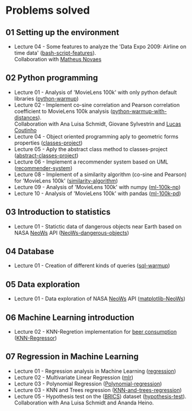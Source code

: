 # Problems solved

## 01 Setting up the environment

* Lecture 04 - Some features to analyze the 'Data Expo 2009: Airline on time data' ([bash-script-features](https://github.com/gus-phys/bash-script-features)).  
Collaboration with [Matheus Novaes](https://github.com/matheuspnovaes/lista-4)

## 02 Python programming

* Lecture 01 - Analysis of 'MovieLens 100k' with only python default libraries ([python-warmup](https://github.com/gus-phys/ai2-exercises-resolution/tree/main/02-programacao-python/aula1/python-warmup))
* Lecture 02 - Implement co-sine correlation and Pearson correlation coefficient to MovieLens 100k analysis ([python-warmup-with-distances](https://github.com/gus-phys/python-warmup-with-distances)).  
Collaboration with Ana Luisa Schmidt, Giovane Sylvestrin and [Lucas Coutinho](https://github.com/lucas-coutinho/python-warmup)
* Lecture 04 - Object oriented programming aply to geometric forms properties ([classes-project](https://github.com/gus-phys/ai2-exercises-resolution/tree/main/02-programacao-python/aula4/classes-project))
* Lecture 05 - Aply the abstract class method to classes-project ([abstract-classes-project](https://github.com/gus-phys/ai2-exercises-resolution/tree/main/02-programacao-python/aula5/abstract-classes))
* Lecture 06 - Implement a recommender system based on UML ([recommender-system](https://github.com/gus-phys/ai2-exercises-resolution/tree/main/02-programacao-python/aula6/recommender-system))
* Lecture 08 - Implement of a similarity algorithm (co-sine and Pearson) for 'MovieLens 100k' ([similarity-algorithm](https://github.com/gus-phys/ai2-exercises-resolution/tree/main/02-programacao-python/aula8/similarity-algorithm))
* Lecture 09 - Analysis of 'MovieLens 100k' with numpy ([ml-100k-np](https://github.com/gus-phys/ai2-exercises-resolution/tree/main/02-programacao-python/aula9/ml-100k-np))
* Lecture 10 - Analysis of 'MovieLens 100k' with pandas ([ml-100k-pd](https://github.com/gus-phys/ai2-exercises-resolution/tree/main/02-programacao-python/aula10/ml-100k-pd))

## 03 Introduction to statistics

* Lecture 01 - Statictic data of dangerous objects near Earth based on NASA [NeoWs](https://api.nasa.gov/) API ([NeoWs-dangerous-objects](https://github.com/gus-phys/ai2-exercises-resolution/tree/main/03-introducao-a-estatistica/aula1/NeoWs))

## 04 Database

* Lecture 01 - Creation of different kinds of queries ([sql-warmup](https://github.com/gus-phys/AI2-resourses/tree/main/04-banco-de-dados/aula1/sql-warmup))

## 05 Data exploration

* Lecture 01 - Data exploration of NASA [NeoWs](https://api.nasa.gov/) API ([matplotlib-NeoWs](https://github.com/gus-phys/AI2-resourses/tree/main/05-exploracao-de-dados/aula1/matplotlib-NeoWs))

## 06 Machine Learning introduction

* Lecture 02 - KNN-Regretion implementation for [beer consumption](https://www.kaggle.com/dongeorge/beer-consumption-sao-paulo) ([KNN-Regressor](https://github.com/gus-phys/AI2-resourses/tree/main/06-introducao-ml/aula2/KNN-Regressor))

## 07 Regression in Machine Learning

* Lecture 01 - Regression analysis in Machine Learning ([regression](https://github.com/gus-phys/AI2-resourses/tree/main/07-ml-regressao/aula1/regression))
* Lecture 02 - Multivariate Linear Regression ([mlr](https://github.com/gus-phys/AI2-resourses/tree/main/07-ml-regressao/aula2/multivariative-linear-regression))
* Lecture 03 - Polynomial Regression ([Polynomial-regression](https://github.com/gus-phys/AI2-resourses/tree/main/07-ml-regressao/aula3/Polynomial-regression))
* Lecture 03 - KNN and Trees regression ([KNN-and-trees-regression](https://github.com/gus-phys/AI2-resourses/tree/main/07-ml-regressao/aula3/KNN-and-trees-regression))
* Lecture 05 - Hypothesis test on the ([BRICS](https://www.kaggle.com/docstein/brics-world-bank-indicators)) dataset ([hypothesis-test](https://github.com/gus-phys/AI2-resourses/tree/main/07-ml-regressao/aula5/hypothesis-test)).
Collaboration with Ana Luisa Schmidt and Ananda Heino.
